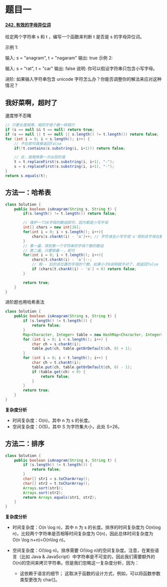 # 题目一

#### [242. 有效的字母异位词](https://leetcode-cn.com/problems/valid-anagram/)

给定两个字符串 s 和 t ，编写一个函数来判断 t 是否是 s 的字母异位词。

示例 1:

输入: s = "anagram", t = "nagaram"
输出: true
示例 2:

输入: s = "rat", t = "car"
输出: false
说明:
你可以假设字符串只包含小写字母。

进阶:
如果输入字符串包含 unicode 字符怎么办？你能否调整你的解法来应对这种情况？



## 我好菜啊，超时了

速度惨不忍睹

```java
// 只要长度相等，相同字母个数一样就行
if (s == null && t == null) return true;
if (s == null || t == null || s.length() != t.length()) return false;
for (int i = 0; i < s.length(); i++) {
    // 不在即可直接返回false
    if(!t.contains(s.substring(i, i+1))) return false;

    // 在，就替换第一次出现的值
    t = t.replaceFirst(s.substring(i, i+1), "-");
    s = s.replaceFirst(s.substring(i, i+1), "-");
}
return s.equals(t);
```



## 方法一：哈希表

```java
class Solution {
    public boolean isAnagram(String s, String t) {
        if(s.length() != t.length()) return false;

        // 维护一个26字母的数组即可，因为都是小写字母
        int[] chars = new int[26];
        for(int i = 0; i < s.length(); i++){
            chars[s.charAt(i) - 'a']++; // 字符减去小写字母'a'得到该字母在数组中的位置，让该位置的数字++即可
        }
        // 第一遍，得到第一个字符串的字母个数的数组
        // 第二遍，只要倒着--，即可
        for(int i = 0; i < t.length(); i++){
            chars[t.charAt(i) - 'a']--;
            // 取-- 后的该位置的字母的个数，如果小于0说明就不对了，就返回false
            if (chars[t.charAt(i) - 'a'] < 0) return false;
        }

        return true;
    }
}
```

进阶题也用哈希表法

```java
class Solution {
    public boolean isAnagram(String s, String t) {
        if (s.length() != t.length()) {
            return false;
        }
        Map<Character, Integer> table = new HashMap<Character, Integer>();
        for (int i = 0; i < s.length(); i++) {
            char ch = s.charAt(i);
            table.put(ch, table.getOrDefault(ch, 0) + 1);
        }
        for (int i = 0; i < t.length(); i++) {
            char ch = t.charAt(i);
            table.put(ch, table.getOrDefault(ch, 0) - 1);
            if (table.get(ch) < 0) {
                return false;
            }
        }
        return true;
    }
}
```

**复杂度分析**

- 时间复杂度：O(n)，其中 n 为 s 的长度。
- 空间复杂度：O(S)，其中 S 为字符集大小，此处 S=26。

  



## 方法二：排序

```java
class Solution {
    public boolean isAnagram(String s, String t) {
        if (s.length() != t.length()) {
            return false;
        }
        char[] str1 = s.toCharArray();
        char[] str2 = t.toCharArray();
        Arrays.sort(str1);
        Arrays.sort(str2);
        return Arrays.equals(str1, str2);
    }
}
```

**复杂度分析**

- 时间复杂度：O(n \log n)，其中 n 为 s 的长度。排序的时间复杂度为 O(n\log n)，比较两个字符串是否相等时间复杂度为 O(n)，因此总体时间复杂度为 O(n \log n+n)=O(n\log n)。

- 空间复杂度：O(\log n)。排序需要 O(\log n)的空间复杂度。注意，在某些语言（比如 Java & JavaScript）中字符串是不可变的，因此我们需要额外的 O(n)的空间来拷贝字符串。但是我们忽略这一复杂度分析，因为：

    - 这依赖于语言的细节；
        这取决于函数的设计方式，例如，可以将函数参数类型更改为 char[]。

    